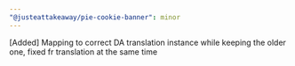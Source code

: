```yaml
---
"@justeattakeaway/pie-cookie-banner": minor
---
```


[Added] Mapping to correct DA translation instance while keeping the older one, fixed fr translation at the same time
